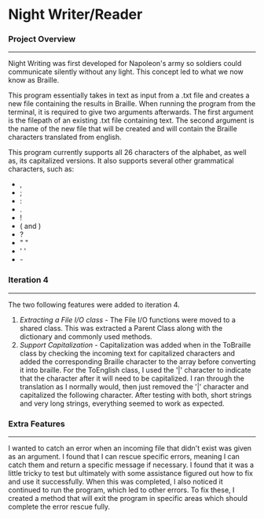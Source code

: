 # Night Writer/Reader

### Project Overview
---
Night Writing was first developed for Napoleon's army so soldiers could communicate silently without any light. This concept led to what we now know as Braille.

This program essentially takes in text as input from a .txt file and creates a new file containing the results in Braille. When running the program from the terminal, it is required to give two arguments afterwards. The first argument is the filepath of an existing .txt file containing text. The second argument is the name of the new file that will be created and will contain the Braille characters translated from english.

This program currently supports all 26 characters of the alphabet, as well as, its capitalized versions. It also supports several other grammatical characters, such as:

- ,
- ;
- :
- .
- !
- ( and )
- ?
- " "
- ' '
- \-

### Iteration 4
---
The two following features were added to iteration 4. 
1. *Extracting a File I/O class* - The File I/O functions were moved to a shared class. This was extracted a Parent Class along with the dictionary and commonly used methods.
2. *Support Capitalization* - Capitalization was added when in the ToBraille class by checking the incoming text for capitalized characters and added the corresponding Braille character to the array before converting it into braille. For the ToEnglish class, I used the '|' character to indicate that the character after it will need to be capitalized. I ran through the translation as I normally would, then just removed the '|' character and capitalized the following character. After testing with both, short strings and very long strings, everything seemed to work as expected.

### Extra Features
---
I wanted to catch an error when an incoming file that didn't exist was given as an argument. I found that I can rescue specific errors, meaning I can catch them and return a specific message if necessary. I found that it was a little tricky to test but ultimately with some assistance figured out how to fix and use it successfully. When this was completed, I also noticed it continued to run the program, which led to other errors. To fix these, I created a method that will exit the program in specific areas which should complete the error rescue fully.